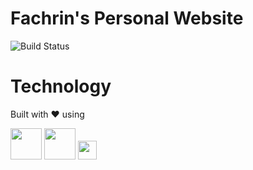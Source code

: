 # Fachrin's Personal Website

![Build Status](https://github.com/parinpan/fachr.in/actions/workflows/ci.yaml/badge.svg)

# Technology

Built with ❤️ using

<img height="50" src="https://k3s.io/images/logo-k3s.svg"/>
<img height="50" src="https://kubernetes.io/images/kubernetes-horizontal-color.png"/>
<img height="30" src="https://img.alicdn.com/tfs/TB1MyartET1gK0jSZFrXXcNCXXa-318-40.png"/>
